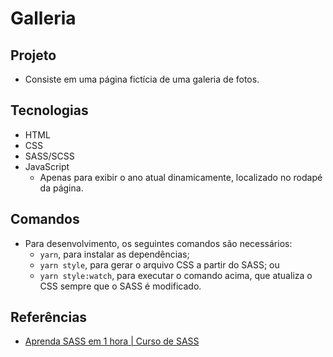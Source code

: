 # Galleria

## Projeto

- Consiste em uma página fictícia de uma galeria de fotos.

## Tecnologias

- HTML
- CSS
- SASS/SCSS
- JavaScript
  - Apenas para exibir o ano atual dinamicamente, localizado no rodapé da página.

## Comandos

- Para desenvolvimento, os seguintes comandos são necessários:
  - `yarn`, para instalar as dependências;
  - `yarn style`, para gerar o arquivo CSS a partir do SASS; ou
  - `yarn style:watch`, para executar o comando acima, que atualiza o CSS sempre que o SASS é modificado.

## Referências

- [Aprenda SASS em 1 hora | Curso de SASS](https://www.youtube.com/watch?v=Wo5t3uUV8n4)
